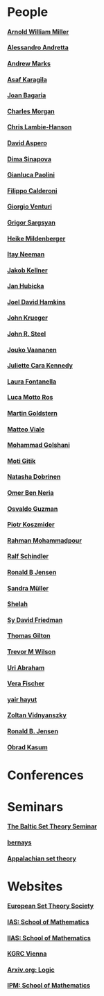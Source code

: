 # People
#### [Arnold William Miller](https://people.math.wisc.edu/~awmille1/res/index.html)
#### [Alessandro Andretta](https://www.dipmatematica.unito.it/do/docenti.pl/Alias?alessandro.andretta#tab-profilo)
#### [Andrew Marks](https://math.berkeley.edu/~marks/)
#### [Asaf Karagila](https://karagila.org/)
#### [Joan Bagaria](https://www.icrea.cat/Web/ScientificStaff/joan--bagaria-i-pigrau-119)
#### [Charles Morgan](https://www.ucl.ac.uk/~ucahcjm/)
#### [Chris Lambie-Hanson](https://users.math.cas.cz/~lambiehanson/)
#### [David Aspero](https://archive.uea.ac.uk/~bfe12ncu/)
#### [Dima Sinapova](https://sites.math.rutgers.edu/~ds2005/)
#### [Gianluca Paolini](https://sites.google.com/view/gianlucapaolini/)
#### [Filippo Calderoni](https://sites.math.rutgers.edu/~fc327/)
#### [Giorgio Venturi](https://sites.google.com/view/giorgio-venturi/home)
#### [Grigor Sargsyan](https://grigorsarg.github.io)
#### [Heike Mildenberger](https://home.mathematik.uni-freiburg.de/mildenberger/)
#### [Itay Neeman](https://www.math.ucla.edu/~ineeman/)
#### [Jakob Kellner](https://www.dmg.tuwien.ac.at/kellner/)
#### [Jan Hubicka](https://www.ucw.cz/~hubicka/)
#### [Joel David Hamkins](https://jdh.hamkins.org/)
#### [John Krueger](https://www.math.unt.edu/~jkrueger/)
#### [John R. Steel](https://math.berkeley.edu/~steel/)
#### [Jouko Vaananen](https://www.mv.helsinki.fi/home/jvaanane/)
#### [Juliette Cara Kennedy](https://www.mv.helsinki.fi/home/jkennedy/)
#### [Laura Fontanella](https://lacl.fr/~lfontanella/)
#### [Luca Motto Ros](https://sites.google.com/site/lucamottoros/)
#### [Martin Goldstern](https://dmg.tuwien.ac.at/goldstern/www/)
#### [Matteo Viale](http://www.logicatorino.altervista.org/matteo_viale/)
#### [Mohammad Golshani](https://math.ipm.ac.ir/~golshani/)
#### [Moti Gitik](http://www.math.tau.ac.il/~gitik/)
#### [Natasha Dobrinen](https://cs.du.edu/~ndobrine/)
#### [Omer Ben Neria](https://math.huji.ac.il/~omerbn/)
#### [Osvaldo Guzman](https://www.matmor.unam.mx/~oguzman/)
#### [Piotr Koszmider](https://www.impan.pl/~koszmider/home-can.html)
#### [Rahman Mohammadpour](https://sites.google.com/site/rahmanmohammadpour/)
#### [Ralf Schindler](https://ivv5hpp.uni-muenster.de/u/rds/)
#### [Ronald B Jensen](https://web.archive.org/web/20240304141210/https://www.mathematik.hu-berlin.de/~raesch/org/jensen.html)
#### [Sandra Müller](https://dmg.tuwien.ac.at/sandramueller/)
#### [Shelah](https://shelah.logic.at/)
#### [Sy David Friedman](https://www.logic.univie.ac.at/~dsyfriedman/)
#### [Thomas Gilton](http://www.math.pitt.edu/~tdg25/)
#### [Trevor M Wilson](https://www.math.uci.edu/~twilson/)
#### [Uri Abraham](https://www.cs.bgu.ac.il/~abraham/)
#### [Vera Fischer](https://www.logic.univie.ac.at/~vfischer/)
#### [yair hayut](https://mathematics.huji.ac.il/people/yair-hayut-0)
#### [Zoltan Vidnyanszky](https://vidnyanz.elte.hu/)
#### [Ronald B. Jensen](https://www.mathematik.hu-berlin.de/~raesch/org/jensen.html)
#### [Obrad Kasum](https://obradkasum.github.io/)
#### []()
#### []()
#### []()
# Conferences
#### []()
#### []()
#### []()
#### []()
# Seminars
#### [The Baltic Set Theory Seminar](https://www.impan.pl/~gsargsyan/bsts.html)
#### [bernays](https://video.ethz.ch/speakers/bernays.html)
#### [Appalachian set theory](https://www.math.cmu.edu/~eschimme/Appalachian/Index.html)
#### []()
#### []()
#### []()
#### []()
# Websites
#### [European Set Theory Society](https://ests.wordpress.com/)
#### [IAS: School of Mathematics](https://www.ias.edu/math)
#### [IIAS: School of Mathematics](https://iias.huji.ac.il/mathematics)
#### [KGRC Vienna](https://kgrc.univie.ac.at/)
#### [Arxiv.org: Logic](https://arxiv.org/list/math.LO/recent#)
#### [IPM: School of Mathematics](http://math.ipm.ac.ir/)
#### []()
#### []()
#### []()
#### []()
#### []()
#### []()
#### []()
